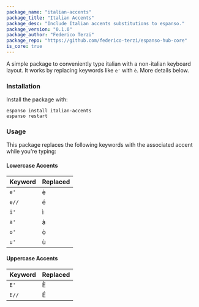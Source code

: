 ```yaml
---
package_name: "italian-accents"
package_title: "Italian Accents"
package_desc: "Include Italian accents substitutions to espanso."
package_version: "0.1.0"
package_author: "Federico Terzi"
package_repo: "https://github.com/federico-terzi/espanso-hub-core"
is_core: true
---
```

A simple package to conveniently type italian with a non-italian keyboard layout.
It works by replacing keywords like `e'` with `è`. More details below.

### Installation

Install the package with:

```
espanso install italian-accents
espanso restart
```

### Usage

This package replaces the following keywords with the associated accent while you're
typing:

#### Lowercase Accents

Keyword | Replaced
--- | ---
`e'` | è
`e//` | é
`i'` | ì
`a'` | à
`o'` | ò
`u'` | ù

#### Uppercase Accents

Keyword | Replaced
--- | ---
`E'` | È
`E//` | É